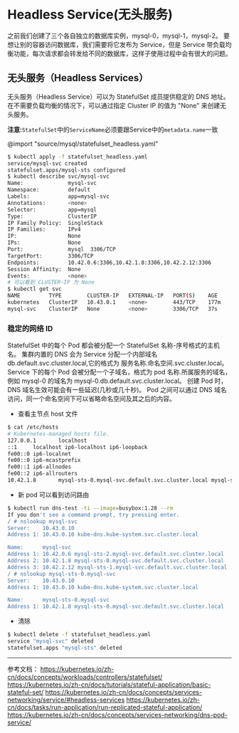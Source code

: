 # Headless Service(无头服务)

之前我们创建了三个各自独立的数据库实例，mysql-0，mysql-1，mysql-2。
要想让别的容器访问数据库，我们需要将它发布为 Service，但是 Service 带负载均衡功能，每次请求都会转发给不同的数据库，这样子使用过程中会有很大的问题。

## 无头服务（Headless Services）

无头服务（Headless Service）可以为 StatefulSet 成员提供稳定的 DNS 地址。
在不需要负载均衡的情况下，可以通过指定 Cluster IP 的值为 "None" 来创建无头服务。

<p class="r">
<b>注意:</b><code>StatefulSet</code>中的<code>ServiceName</code>必须要跟Service中的<code>metadata.name</code>一致
</p>

@import "source/mysql/statefulset_headless.yaml"

```sh
$ kubectl apply -f statefulset_headless.yaml
service/mysql-svc created
statefulset.apps/mysql-sts configured
$ kubectl describe svc/mysql-svc
Name:              mysql-svc
Namespace:         default
Labels:            app=mysql-svc
Annotations:       <none>
Selector:          app=mysql
Type:              ClusterIP
IP Family Policy:  SingleStack
IP Families:       IPv4
IP:                None
IPs:               None
Port:              mysql  3306/TCP
TargetPort:        3306/TCP
Endpoints:         10.42.0.6:3306,10.42.1.8:3306,10.42.2.12:3306
Session Affinity:  None
Events:            <none>
# 可以看到 CLUSTER-IP 为 None
$ kubectl get svc
NAME         TYPE        CLUSTER-IP   EXTERNAL-IP   PORT(S)    AGE
kubernetes   ClusterIP   10.43.0.1    <none>        443/TCP    177m
mysql-svc    ClusterIP   None         <none>        3306/TCP   37s
```

### 稳定的网络 ID

StatefulSet 中的每个 Pod 都会被分配一个 StatefulSet 名称-序号格式的主机名。
集群内置的 DNS 会为 Service 分配一个内部域名 db.default.svc.cluster.local,它的格式为 服务名称.命名空间.svc.cluster.local。
Service 下的每个 Pod 会被分配一个子域名，格式为 pod 名称.所属服务的域名，例如 mysql-0 的域名为 mysql-0.db.default.svc.cluster.local。
创建 Pod 时，DNS 域名生效可能会有一些延迟(几秒或几十秒)。
Pod 之间可以通过 DNS 域名访问，同一个命名空间下可以省略命名空间及其之后的内容。

- 查看主节点 host 文件

```sh
$ cat /etc/hosts
# Kubernetes-managed hosts file.
127.0.0.1       localhost
::1     localhost ip6-localhost ip6-loopback
fe00::0 ip6-localnet
fe00::0 ip6-mcastprefix
fe00::1 ip6-allnodes
fe00::2 ip6-allrouters
10.42.1.8       mysql-sts-0.mysql-svc.default.svc.cluster.local mysql-sts-0
```

- 新 pod 可以看到访问路由

```sh
$ kubectl run dns-test -ti --image=busybox:1.28 --rm
If you don't see a command prompt, try pressing enter.
/ # nslookup mysql-svc
Server:    10.43.0.10
Address 1: 10.43.0.10 kube-dns.kube-system.svc.cluster.local

Name:      mysql-svc
Address 1: 10.42.0.6 mysql-sts-2.mysql-svc.default.svc.cluster.local
Address 2: 10.42.1.8 mysql-sts-0.mysql-svc.default.svc.cluster.local
Address 3: 10.42.2.12 mysql-sts-1.mysql-svc.default.svc.cluster.local
/ # nslookup mysql-sts-0.mysql-svc
Server:    10.43.0.10
Address 1: 10.43.0.10 kube-dns.kube-system.svc.cluster.local

Name:      mysql-sts-0.mysql-svc
Address 1: 10.42.1.8 mysql-sts-0.mysql-svc.default.svc.cluster.local
```

- 清除

```sh
$ kubectl delete -f statefulset_headless.yaml
service "mysql-svc" deleted
statefulset.apps "mysql-sts" deleted
```

---

参考文档：
https://kubernetes.io/zh-cn/docs/concepts/workloads/controllers/statefulset/
https://kubernetes.io/zh-cn/docs/tutorials/stateful-application/basic-stateful-set/
https://kubernetes.io/zh-cn/docs/concepts/services-networking/service/#headless-services
https://kubernetes.io/zh-cn/docs/tasks/run-application/run-replicated-stateful-application/
https://kubernetes.io/zh-cn/docs/concepts/services-networking/dns-pod-service/
